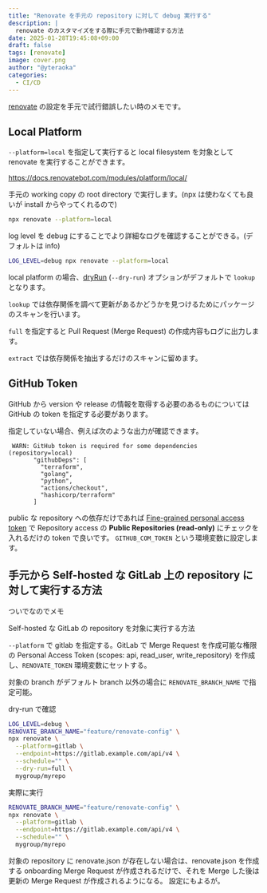 ```yaml
---
title: "Renovate を手元の repository に対して debug 実行する"
description: |
  renovate のカスタマイズをする際に手元で動作確認する方法
date: 2025-01-28T19:45:08+09:00
draft: false
tags: [renovate]
image: cover.png
author: "@yteraoka"
categories:
  - CI/CD
---
```


[renovate](https://docs.renovatebot.com/) の設定を手元で試行錯誤したい時のメモです。

## Local Platform

`--platform=local` を指定して実行すると local filesystem を対象として renovate を実行することができます。

https://docs.renovatebot.com/modules/platform/local/

手元の working copy の root directory で実行します。(npx は使わなくても良いが install からやってくれるので)

```bash
npx renovate --platform=local
```

log level を debug にすることでより詳細なログを確認することができる。(デフォルトは info)

```bash
LOG_LEVEL=debug npx renovate --platform=local
```

local platform の場合、[dryRun](https://docs.renovatebot.com/self-hosted-configuration/#dryrun) (`--dry-run`) オプションがデフォルトで `lookup` となります。

`lookup` では依存関係を調べて更新があるかどうかを見つけるためにパッケージのスキャンを行います。

`full` を指定すると Pull Request (Merge Request) の作成内容もログに出力します。

`extract` では依存関係を抽出するだけのスキャンに留めます。

## GitHub Token

GitHub から version や release の情報を取得する必要のあるものについては GitHub の token を指定する必要があります。

指定していない場合、例えば次のような出力が確認できます。

```
 WARN: GitHub token is required for some dependencies (repository=local)
       "githubDeps": [
         "terraform",
         "golang",
         "python",
         "actions/checkout",
         "hashicorp/terraform"
       ]
```

public な repository への依存だけであれば [Fine-grained personal access token](https://github.com/settings/personal-access-tokens) で Repository access の __Public Repositories (read-only)__ にチェックを入れるだけの token で良いです。
`GITHUB_COM_TOKEN` という環境変数に設定します。

## 手元から Self-hosted な GitLab 上の repository に対して実行する方法

ついでなのでメモ

Self-hosted な GitLab の repository を対象に実行する方法

`--platform` で gitlab を指定する。GitLab で Merge Request を作成可能な権限の Personal Access Token (scopes: api, read_user, write_repository) を作成し、`RENOVATE_TOKEN` 環境変数にセットする。

対象の branch がデフォルト branch 以外の場合に `RENOVATE_BRANCH_NAME` で指定可能。

dry-run で確認

```bash
LOG_LEVEL=debug \
RENOVATE_BRANCH_NAME="feature/renovate-config" \
npx renovate \
  --platform=gitlab \
  --endpoint=https://gitlab.example.com/api/v4 \
  --schedule="" \
  --dry-run=full \
  mygroup/myrepo
```

実際に実行

```bash
RENOVATE_BRANCH_NAME="feature/renovate-config" \
npx renovate \
  --platform=gitlab \
  --endpoint=https://gitlab.example.com/api/v4 \
  --schedule="" \
  mygroup/myrepo
```

対象の repository に renovate.json が存在しない場合は、renovate.json を作成する onboarding Merge Request が作成されるだけで、それを Merge した後は更新の Merge Request が作成されるようになる。
設定にもよるが。

